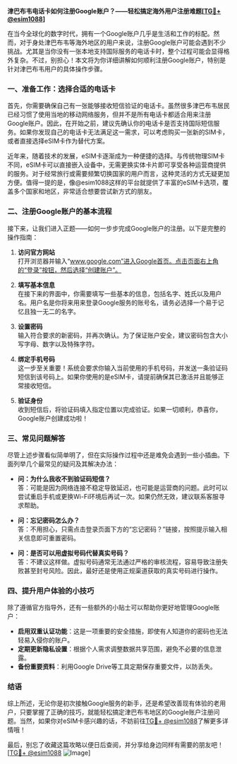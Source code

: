 **津巴布韦电话卡如何注册Google账户？——轻松搞定海外用户注册难题[[TG💪+ @esim1088](https://t.me/s/esim1088)]**

在当今全球化的数字时代，拥有一个Google账户几乎是生活和工作的标配。然而，对于身处津巴布韦等海外地区的用户来说，注册Google账户可能会遇到不少挑战。尤其是当你没有一张本地支持国际服务的电话卡时，整个过程可能会显得格外复杂。不过，别担心！本文将为你详细讲解如何顺利注册Google账户，特别是针对津巴布韦用户的具体操作步骤。

### 一、准备工作：选择合适的电话卡

首先，你需要确保自己有一张能够接收短信验证的电话卡。虽然很多津巴布韦居民已经习惯了使用当地的移动网络服务，但并不是所有电话卡都适合用来注册Google账户。因此，在开始之前，建议先确认你的电话卡是否支持国际短信服务。如果你发现自己的电话卡无法满足这一需求，可以考虑购买一张新的SIM卡，或者直接选择eSIM卡作为替代方案。

近年来，随着技术的发展，eSIM卡逐渐成为一种便捷的选择。与传统物理SIM卡不同，eSIM卡可以直接嵌入设备中，无需更换实体卡片即可享受各种运营商提供的服务。对于经常旅行或需要频繁切换国家的用户而言，这种灵活的方式无疑更加方便。值得一提的是，像@esim1088这样的平台就提供了丰富的eSIM卡选项，覆盖多个国家和地区，非常适合想要尝试新方式的朋友。

### 二、注册Google账户的基本流程

接下来，让我们进入正题——如何一步步完成Google账户的注册。以下是完整的操作指南：

1. **访问官方网站**  
   打开浏览器并输入“www.google.com”进入Google首页。点击页面右上角的“登录”按钮，然后选择“创建账户”。

2. **填写基本信息**  
   在接下来的界面中，你需要填写一些基本的信息，包括名字、姓氏以及用户名。用户名是你将来用来登录Google服务的账号名，请务必选择一个易于记忆且独一无二的名字。

3. **设置密码**  
   输入符合要求的新密码，并再次确认。为了保证账户安全，建议密码包含大小写字母、数字以及特殊字符。

4. **绑定手机号码**  
   这一步至关重要！系统会要求你输入当前使用的手机号码，并发送一条验证码短信到该号码上。如果你使用的是eSIM卡，请提前确保其已激活并且能够正常接收短信。

5. **验证身份**  
   收到短信后，将验证码填入指定位置以完成验证。如果一切顺利，恭喜你，Google账户创建成功啦！

### 三、常见问题解答

尽管上述步骤看似简单明了，但在实际操作过程中还是难免会遇到一些小插曲。下面列举几个最常见的疑问及其解决办法：

- **问：为什么我收不到验证码短信？**  
  答：可能是因为网络连接不稳定导致延迟，也可能是运营商的问题。此时可以尝试重启手机或更换Wi-Fi环境后再试一次。如果仍然无效，建议联系客服寻求帮助。

- **问：忘记密码怎么办？**  
  答：不用担心，只需点击登录页面下方的“忘记密码？”链接，按照提示输入相关信息即可重置密码。

- **问：是否可以用虚拟号码代替真实号码？**  
  答：不建议这样做。虚拟号码通常无法通过严格的审核流程，容易导致注册失败甚至封号风险。因此，最好还是使用正规渠道获取的真实号码进行操作。

### 四、提升用户体验的小技巧

除了遵循官方指导外，还有一些额外的小贴士可以帮助你更好地管理Google账户：

- **启用双重认证功能**：这是一项重要的安全措施，即使有人知道你的密码也无法轻易入侵你的账户。
- **定期更新隐私设置**：根据个人需求调整数据共享范围，避免不必要的信息泄露。
- **备份重要资料**：利用Google Drive等工具定期保存重要文件，以防丢失。

### 结语

综上所述，无论你是初次接触Google服务的新手，还是希望改善现有体验的老用户，只要掌握了正确的技巧，就能轻松搞定津巴布韦地区的Google账户注册问题。当然，如果你对eSIM卡感兴趣的话，不妨前往[TG💪+ @esim1088](https://t.me/s/esim1088)了解更多详情哦！

最后，别忘了收藏这篇攻略以便日后查阅，并分享给身边同样有需要的朋友吧！[[TG💪+ @esim1088](https://t.me/s/esim1088) ![Image](https://i.postimg.cc/4NQfJmqS/Snipaste-2025-05-13-00-14-12.png)]